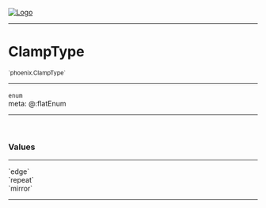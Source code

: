 
[![Logo](../../images/logo.png)](../../api/index.html)

---



<h1>ClampType</h1>
<small>`phoenix.ClampType`</small>



---

`enum`
<span class="meta">
<br/>meta: @:flatEnum
</span>


---


&nbsp;
&nbsp;




<h3>Values</h3> <hr/><span class="member signature apipage">`edge`<br/> </span>
        <span class="small_desc_flat"></span><span class="member signature apipage">`repeat`<br/> </span>
        <span class="small_desc_flat"></span><span class="member signature apipage">`mirror`<br/> </span>
        <span class="small_desc_flat"></span>








---

&nbsp;
&nbsp;
&nbsp;
&nbsp;